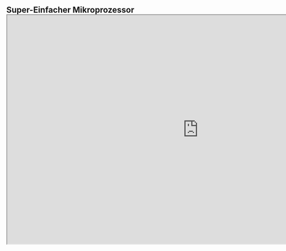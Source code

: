 ## Super-Einfacher Mikroprozessor
http://digital-codes.de/zkm/controller.htm
<iframe src="http://digital-codes.de/zkm/controller.htm" width="1000px" height="600px" style="-moz-transform: scale(0.75); margin-top:-50px;">Controller</iframe>
